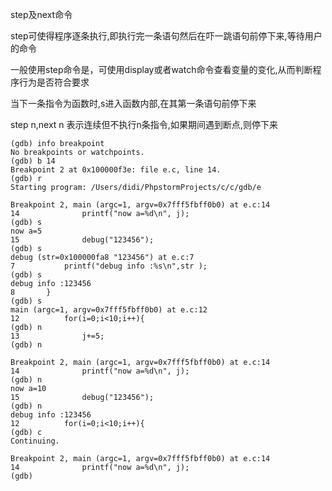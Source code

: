 step及next命令

step可使得程序逐条执行,即执行完一条语句然后在吓一跳语句前停下来,等待用户的命令

一般使用step命令是，可使用display或者watch命令查看变量的变化,从而判断程序行为是否符合要求

当下一条指令为函数时,s进入函数内部,在其第一条语句前停下来

step n,next n 表示连续但不执行n条指令,如果期间遇到断点,则停下来

```
(gdb) info breakpoint
No breakpoints or watchpoints.
(gdb) b 14
Breakpoint 2 at 0x100000f3e: file e.c, line 14.
(gdb) r
Starting program: /Users/didi/PhpstormProjects/c/c/gdb/e 

Breakpoint 2, main (argc=1, argv=0x7fff5fbff0b0) at e.c:14
14              printf("now a=%d\n", j);
(gdb) s
now a=5
15              debug("123456");
(gdb) s
debug (str=0x100000fa8 "123456") at e.c:7
7           printf("debug info :%s\n",str );
(gdb) s
debug info :123456
8       }
(gdb) s
main (argc=1, argv=0x7fff5fbff0b0) at e.c:12
12          for(i=0;i<10;i++){
(gdb) n
13              j+=5;
(gdb) n

Breakpoint 2, main (argc=1, argv=0x7fff5fbff0b0) at e.c:14
14              printf("now a=%d\n", j);
(gdb) n
now a=10
15              debug("123456");
(gdb) n
debug info :123456
12          for(i=0;i<10;i++){
(gdb) c
Continuing.

Breakpoint 2, main (argc=1, argv=0x7fff5fbff0b0) at e.c:14
14              printf("now a=%d\n", j);
(gdb) 

```



